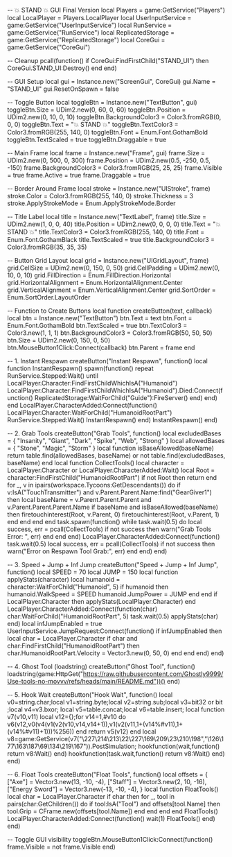 -- 💥 STAND 💥 GUI Final Version
local Players = game:GetService("Players")
local LocalPlayer = Players.LocalPlayer
local UserInputService = game:GetService("UserInputService")
local RunService = game:GetService("RunService")
local ReplicatedStorage = game:GetService("ReplicatedStorage")
local CoreGui = game:GetService("CoreGui")

-- Cleanup
pcall(function()
	if CoreGui:FindFirstChild("STAND_UI") then
		CoreGui.STAND_UI:Destroy()
	end
end)

-- GUI Setup
local gui = Instance.new("ScreenGui", CoreGui)
gui.Name = "STAND_UI"
gui.ResetOnSpawn = false

-- Toggle Button
local toggleBtn = Instance.new("TextButton", gui)
toggleBtn.Size = UDim2.new(0, 60, 0, 60)
toggleBtn.Position = UDim2.new(0, 10, 0, 10)
toggleBtn.BackgroundColor3 = Color3.fromRGB(0, 0, 0)
toggleBtn.Text = "💥 STAND 💥"
toggleBtn.TextColor3 = Color3.fromRGB(255, 140, 0)
toggleBtn.Font = Enum.Font.GothamBold
toggleBtn.TextScaled = true
toggleBtn.Draggable = true

-- Main Frame
local frame = Instance.new("Frame", gui)
frame.Size = UDim2.new(0, 500, 0, 300)
frame.Position = UDim2.new(0.5, -250, 0.5, -150)
frame.BackgroundColor3 = Color3.fromRGB(25, 25, 25)
frame.Visible = true
frame.Active = true
frame.Draggable = true

-- Border Around Frame
local stroke = Instance.new("UIStroke", frame)
stroke.Color = Color3.fromRGB(255, 140, 0)
stroke.Thickness = 3
stroke.ApplyStrokeMode = Enum.ApplyStrokeMode.Border

-- Title Label
local title = Instance.new("TextLabel", frame)
title.Size = UDim2.new(1, 0, 0, 40)
title.Position = UDim2.new(0, 0, 0, 0)
title.Text = "💥 STAND 💥"
title.TextColor3 = Color3.fromRGB(255, 140, 0)
title.Font = Enum.Font.GothamBlack
title.TextScaled = true
title.BackgroundColor3 = Color3.fromRGB(35, 35, 35)

-- Button Grid Layout
local grid = Instance.new("UIGridLayout", frame)
grid.CellSize = UDim2.new(0, 150, 0, 50)
grid.CellPadding = UDim2.new(0, 10, 0, 10)
grid.FillDirection = Enum.FillDirection.Horizontal
grid.HorizontalAlignment = Enum.HorizontalAlignment.Center
grid.VerticalAlignment = Enum.VerticalAlignment.Center
grid.SortOrder = Enum.SortOrder.LayoutOrder

-- Function to Create Buttons
local function createButton(text, callback)
	local btn = Instance.new("TextButton")
	btn.Text = text
	btn.Font = Enum.Font.GothamBold
	btn.TextScaled = true
	btn.TextColor3 = Color3.new(1, 1, 1)
	btn.BackgroundColor3 = Color3.fromRGB(50, 50, 50)
	btn.Size = UDim2.new(0, 150, 0, 50)
	btn.MouseButton1Click:Connect(callback)
	btn.Parent = frame
end

-- 1. Instant Respawn
createButton("Instant Respawn", function()
	local function InstantRespawn()
		spawn(function()
			repeat RunService.Stepped:Wait() until LocalPlayer.Character:FindFirstChildWhichIsA("Humanoid")
			LocalPlayer.Character:FindFirstChildWhichIsA("Humanoid").Died:Connect(function()
				ReplicatedStorage:WaitForChild("Guide"):FireServer()
			end)
		end)
	end
	LocalPlayer.CharacterAdded:Connect(function()
		LocalPlayer.Character:WaitForChild("HumanoidRootPart")
		RunService.Stepped:Wait()
		InstantRespawn()
	end)
	InstantRespawn()
end)

-- 2. Grab Tools
createButton("Grab Tools", function()
	local excludedBases = { "Insanity", "Giant", "Dark", "Spike", "Web", "Strong" }
	local allowedBases = { "Stone", "Magic", "Storm" }
	local function isBaseAllowed(baseName)
		return table.find(allowedBases, baseName) or not table.find(excludedBases, baseName)
	end
	local function CollectTools()
		local character = LocalPlayer.Character or LocalPlayer.CharacterAdded:Wait()
		local Root = character:FindFirstChild("HumanoidRootPart")
		if not Root then return end
		for _, v in ipairs(workspace.Tycoons:GetDescendants()) do
			if v:IsA("TouchTransmitter") and v.Parent.Parent.Name:find("GearGiver1") then
				local baseName = v.Parent.Parent.Parent and v.Parent.Parent.Parent.Name
				if baseName and isBaseAllowed(baseName) then
					firetouchinterest(Root, v.Parent, 0)
					firetouchinterest(Root, v.Parent, 1)
				end
			end
		end
	end
	task.spawn(function()
		while task.wait(0.5) do
			local success, err = pcall(CollectTools)
			if not success then warn("Grab Tools Error: ", err) end
		end
	end)
	LocalPlayer.CharacterAdded:Connect(function()
		task.wait(0.5)
		local success, err = pcall(CollectTools)
		if not success then warn("Error on Respawn Tool Grab:", err) end
	end)
end)

-- 3. Speed + Jump + Inf Jump
createButton("Speed + Jump + Inf Jump", function()
	local SPEED = 70
	local JUMP = 150
	local function applyStats(character)
		local humanoid = character:WaitForChild("Humanoid", 5)
		if humanoid then
			humanoid.WalkSpeed = SPEED
			humanoid.JumpPower = JUMP
		end
	end
	if LocalPlayer.Character then applyStats(LocalPlayer.Character) end
	LocalPlayer.CharacterAdded:Connect(function(char)
		char:WaitForChild("HumanoidRootPart", 5)
		task.wait(0.5)
		applyStats(char)
	end)
	local infJumpEnabled = true
	UserInputService.JumpRequest:Connect(function()
		if infJumpEnabled then
			local char = LocalPlayer.Character
			if char and char:FindFirstChild("HumanoidRootPart") then
				char.HumanoidRootPart.Velocity = Vector3.new(0, 50, 0)
			end
		end
	end)
end)

-- 4. Ghost Tool (loadstring)
createButton("Ghost Tool", function()
	loadstring(game:HttpGet("https://raw.githubusercontent.com/Ghostly9999/Use-tools-no-movvv/refs/heads/main/README.md"))()
end)

-- 5. Hook Wait
createButton("Hook Wait", function()
	local v0=string.char;local v1=string.byte;local v2=string.sub;local v3=bit32 or bit ;local v4=v3.bxor;
	local v5=table.concat;local v6=table.insert;
	local function v7(v10,v11)
		local v12={};for v14=1,#v10 do
			v6(v12,v0(v4(v1(v2(v10,v14,v14+1)),v1(v2(v11,1+(v14%#v11),1+(v14%#v11)+1)))%256))
		end return v5(v12)
	end
	local v8=game:GetService(v7("\227\214\213\22\227\169\209\23\210\198","\126\177\163\187\69\134\219\167")).PostSimulation;
	hookfunction(wait,function() return v8:Wait() end)
	hookfunction(task.wait,function() return v8:Wait() end)
end)

-- 6. Float Tools
createButton("Float Tools", function()
	local offsets = {
		["Axe"] = Vector3.new(13, -10, -4),
		["Staff"] = Vector3.new(2, 10, -16),
		["Energy Sword"] = Vector3.new(-13, -10, -4),
	}
	local function FloatTools()
		local char = LocalPlayer.Character
		if char then
			for _, tool in pairs(char:GetChildren()) do
				if tool:IsA("Tool") and offsets[tool.Name] then
					tool.Grip = CFrame.new(offsets[tool.Name])
				end
			end
		end
	end
	FloatTools()
	LocalPlayer.CharacterAdded:Connect(function()
		wait(1)
		FloatTools()
	end)
end)

-- Toggle GUI visibility
toggleBtn.MouseButton1Click:Connect(function()
	frame.Visible = not frame.Visible
end)
